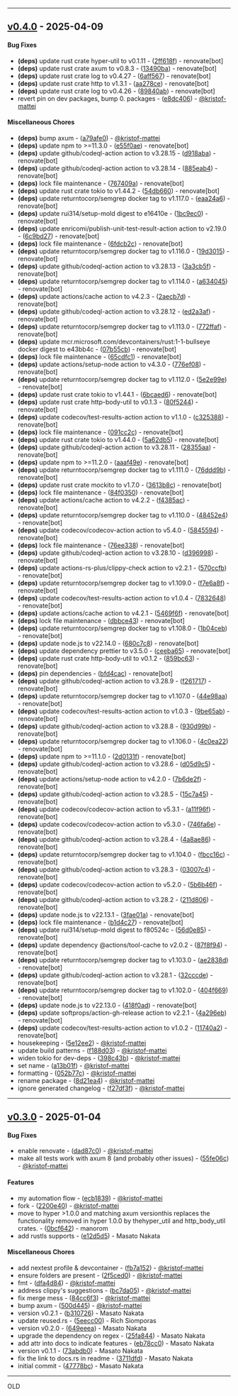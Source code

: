 - - -
## [v0.4.0](https://github.com/kristof-mattei/axum-proxy/compare/f27df3f806bb36e82f6e974aedb9013da50d1c31..v0.4.0) - 2025-04-09
#### Bug Fixes
- **(deps)** update rust crate hyper-util to v0.1.11 - ([2ff618f](https://github.com/kristof-mattei/axum-proxy/commit/2ff618f3a3d52852f16f246fb19b43c1b1cff259)) - renovate[bot]
- **(deps)** update rust crate axum to v0.8.3 - ([13490ba](https://github.com/kristof-mattei/axum-proxy/commit/13490bafb9b7db66566f4363c03a413d648d5512)) - renovate[bot]
- **(deps)** update rust crate log to v0.4.27 - ([6aff567](https://github.com/kristof-mattei/axum-proxy/commit/6aff56764c5365e69b68d80ce6bf0b77002fb843)) - renovate[bot]
- **(deps)** update rust crate http to v1.3.1 - ([aa278ce](https://github.com/kristof-mattei/axum-proxy/commit/aa278ce00da24a94a84382e8093a36a14da234af)) - renovate[bot]
- **(deps)** update rust crate log to v0.4.26 - ([89840ab](https://github.com/kristof-mattei/axum-proxy/commit/89840ab1fa911ef08cbc234951509e2f21d1cb15)) - renovate[bot]
- revert pin on dev packages, bump 0. packages - ([e8dc406](https://github.com/kristof-mattei/axum-proxy/commit/e8dc4064f8e663393589a321dc1ed58ed236be33)) - [@kristof-mattei](https://github.com/kristof-mattei)
#### Miscellaneous Chores
- **(deps)** bump axum - ([a79afe0](https://github.com/kristof-mattei/axum-proxy/commit/a79afe045e81c9b0bcbe07c8f95601395ec03f81)) - [@kristof-mattei](https://github.com/kristof-mattei)
- **(deps)** update npm to >=11.3.0 - ([e55f0ae](https://github.com/kristof-mattei/axum-proxy/commit/e55f0aeffe5a71a702e1b874251b3fbf146fa0c4)) - renovate[bot]
- **(deps)** update github/codeql-action action to v3.28.15 - ([d918aba](https://github.com/kristof-mattei/axum-proxy/commit/d918abab47df3696ff2febbb6faa96131086f5ac)) - renovate[bot]
- **(deps)** update github/codeql-action action to v3.28.14 - ([885eab4](https://github.com/kristof-mattei/axum-proxy/commit/885eab4d3c7e3a2dd5fb78d6c56e6287eb83df08)) - renovate[bot]
- **(deps)** lock file maintenance - ([767409a](https://github.com/kristof-mattei/axum-proxy/commit/767409a52939a2d32096a6e4085111e59c8dfdea)) - renovate[bot]
- **(deps)** update rust crate tokio to v1.44.2 - ([54db660](https://github.com/kristof-mattei/axum-proxy/commit/54db660b22f94c93266c00fb330dbb4ca9f6c512)) - renovate[bot]
- **(deps)** update returntocorp/semgrep docker tag to v1.117.0 - ([eaa24a6](https://github.com/kristof-mattei/axum-proxy/commit/eaa24a696c1c78fcf62bf1a58c9e15c724715d94)) - renovate[bot]
- **(deps)** update rui314/setup-mold digest to e16410e - ([1bc9ec0](https://github.com/kristof-mattei/axum-proxy/commit/1bc9ec053b42c2ffdf7b24fc384e26b5b8999a31)) - renovate[bot]
- **(deps)** update enricomi/publish-unit-test-result-action action to v2.19.0 - ([6c9bd27](https://github.com/kristof-mattei/axum-proxy/commit/6c9bd27fc4576e08e8736059b1afee512c61af1a)) - renovate[bot]
- **(deps)** lock file maintenance - ([6fdcb2c](https://github.com/kristof-mattei/axum-proxy/commit/6fdcb2c77ab11f2c34f5cf7a3d6ccf1a8039ac26)) - renovate[bot]
- **(deps)** update returntocorp/semgrep docker tag to v1.116.0 - ([19d3015](https://github.com/kristof-mattei/axum-proxy/commit/19d3015532655f77ef85097d9f41f17823805261)) - renovate[bot]
- **(deps)** update github/codeql-action action to v3.28.13 - ([3a3cb5f](https://github.com/kristof-mattei/axum-proxy/commit/3a3cb5f4427f6a32b6b156bde66ecc9e2aa22581)) - renovate[bot]
- **(deps)** update returntocorp/semgrep docker tag to v1.114.0 - ([a634045](https://github.com/kristof-mattei/axum-proxy/commit/a63404548bdd8f86398ec29c4e021c66144eee9d)) - renovate[bot]
- **(deps)** update actions/cache action to v4.2.3 - ([2aecb7d](https://github.com/kristof-mattei/axum-proxy/commit/2aecb7d91930ebc17be10fa10365c1085b23a6d4)) - renovate[bot]
- **(deps)** update github/codeql-action action to v3.28.12 - ([ed2a3af](https://github.com/kristof-mattei/axum-proxy/commit/ed2a3af079ab89b4c84fa303d72a39c983cd64f7)) - renovate[bot]
- **(deps)** update returntocorp/semgrep docker tag to v1.113.0 - ([772ffaf](https://github.com/kristof-mattei/axum-proxy/commit/772ffaf91349a87bc9fc022fcfb54f5dc04ced0a)) - renovate[bot]
- **(deps)** update mcr.microsoft.com/devcontainers/rust:1-1-bullseye docker digest to e43bb4c - ([07b55cb](https://github.com/kristof-mattei/axum-proxy/commit/07b55cb80c19e67687b1589668ab2d8de1a39dad)) - renovate[bot]
- **(deps)** lock file maintenance - ([65cdfc1](https://github.com/kristof-mattei/axum-proxy/commit/65cdfc1023728cb3f2157f0e3229b0109d496c94)) - renovate[bot]
- **(deps)** update actions/setup-node action to v4.3.0 - ([776ef08](https://github.com/kristof-mattei/axum-proxy/commit/776ef081dda3e309165b999d7600ac0b19d5982a)) - renovate[bot]
- **(deps)** update returntocorp/semgrep docker tag to v1.112.0 - ([5e2e99e](https://github.com/kristof-mattei/axum-proxy/commit/5e2e99e8c6adcffb2fcc3a441fced855f76ba4dc)) - renovate[bot]
- **(deps)** update rust crate tokio to v1.44.1 - ([6bcaed6](https://github.com/kristof-mattei/axum-proxy/commit/6bcaed650a30991ebdfe478c3e6e60b71745b5a1)) - renovate[bot]
- **(deps)** update rust crate http-body-util to v0.1.3 - ([80f5244](https://github.com/kristof-mattei/axum-proxy/commit/80f524491456a53359aa0da1e151ca13a71a4481)) - renovate[bot]
- **(deps)** update codecov/test-results-action action to v1.1.0 - ([c325388](https://github.com/kristof-mattei/axum-proxy/commit/c325388c0de01f035c96be35e3e958b44c229de9)) - renovate[bot]
- **(deps)** lock file maintenance - ([091cc2c](https://github.com/kristof-mattei/axum-proxy/commit/091cc2ca6554b60a9491983b2e0453bca92a1d8d)) - renovate[bot]
- **(deps)** update rust crate tokio to v1.44.0 - ([5a62db5](https://github.com/kristof-mattei/axum-proxy/commit/5a62db543249a981205dfc91d07fa6803d4e7e4a)) - renovate[bot]
- **(deps)** update github/codeql-action action to v3.28.11 - ([28355aa](https://github.com/kristof-mattei/axum-proxy/commit/28355aaeab8e7be5c9ea2bc7c9b180e1b549e28b)) - renovate[bot]
- **(deps)** update npm to >=11.2.0 - ([aaaf49e](https://github.com/kristof-mattei/axum-proxy/commit/aaaf49e9e2dd2d6aec6d6fdd4c5ecc2027a34833)) - renovate[bot]
- **(deps)** update returntocorp/semgrep docker tag to v1.111.0 - ([76ddd9b](https://github.com/kristof-mattei/axum-proxy/commit/76ddd9b617905b1b538195bb5976643d6b49d163)) - renovate[bot]
- **(deps)** update rust crate mockito to v1.7.0 - ([3613b8c](https://github.com/kristof-mattei/axum-proxy/commit/3613b8c0cea0c0b05f721ab944146e297e1f92a8)) - renovate[bot]
- **(deps)** lock file maintenance - ([84f0350](https://github.com/kristof-mattei/axum-proxy/commit/84f0350f90efd1e69371ac0a5e10f3ed7eccaef1)) - renovate[bot]
- **(deps)** update actions/cache action to v4.2.2 - ([f4385ac](https://github.com/kristof-mattei/axum-proxy/commit/f4385ac1d92bb5679821628bd42e2e9ea4d498d5)) - renovate[bot]
- **(deps)** update returntocorp/semgrep docker tag to v1.110.0 - ([48452e4](https://github.com/kristof-mattei/axum-proxy/commit/48452e4e57f85da3382a5ae70445e3dc5a88bf40)) - renovate[bot]
- **(deps)** update codecov/codecov-action action to v5.4.0 - ([5845594](https://github.com/kristof-mattei/axum-proxy/commit/58455943239dbc6ba5ac6dcb6c14dc1622112c81)) - renovate[bot]
- **(deps)** lock file maintenance - ([76ee338](https://github.com/kristof-mattei/axum-proxy/commit/76ee33803d7474b64b29c59629e336c7438d50e3)) - renovate[bot]
- **(deps)** update github/codeql-action action to v3.28.10 - ([d396998](https://github.com/kristof-mattei/axum-proxy/commit/d396998771c90ecdc3c1f0ce8112e72a3aecdd27)) - renovate[bot]
- **(deps)** update actions-rs-plus/clippy-check action to v2.2.1 - ([570ccfb](https://github.com/kristof-mattei/axum-proxy/commit/570ccfb83abe889139761ba2fe1d998dba290ad6)) - renovate[bot]
- **(deps)** update returntocorp/semgrep docker tag to v1.109.0 - ([f7e6a8f](https://github.com/kristof-mattei/axum-proxy/commit/f7e6a8fe92b647598f66fc0e7989f51ef78daae0)) - renovate[bot]
- **(deps)** update codecov/test-results-action action to v1.0.4 - ([7832648](https://github.com/kristof-mattei/axum-proxy/commit/7832648834ab83dfb884bc5394129ab75ffa9278)) - renovate[bot]
- **(deps)** update actions/cache action to v4.2.1 - ([5469f6f](https://github.com/kristof-mattei/axum-proxy/commit/5469f6f894f1edd152e3edb34de73ca086ecb39b)) - renovate[bot]
- **(deps)** lock file maintenance - ([dbbce43](https://github.com/kristof-mattei/axum-proxy/commit/dbbce434c395a4fb2986c8f9e9c1c0be935338e3)) - renovate[bot]
- **(deps)** update returntocorp/semgrep docker tag to v1.108.0 - ([1b04ceb](https://github.com/kristof-mattei/axum-proxy/commit/1b04ceb0781a77c95b04b82a4eb350f8f156acbb)) - renovate[bot]
- **(deps)** update node.js to v22.14.0 - ([680c7c8](https://github.com/kristof-mattei/axum-proxy/commit/680c7c847ce51edbbe5d6706cf66f64f50ba8468)) - renovate[bot]
- **(deps)** update dependency prettier to v3.5.0 - ([ceeba65](https://github.com/kristof-mattei/axum-proxy/commit/ceeba6584cc3552dd3be790859d032387b4a2bfa)) - renovate[bot]
- **(deps)** update rust crate http-body-util to v0.1.2 - ([859bc63](https://github.com/kristof-mattei/axum-proxy/commit/859bc63dfb7b336d4d2d6fbd08af615f235084c4)) - renovate[bot]
- **(deps)** pin dependencies - ([bfd4cac](https://github.com/kristof-mattei/axum-proxy/commit/bfd4cac0fc8e60ba94da002e9a2a9c23e6945a40)) - renovate[bot]
- **(deps)** update github/codeql-action action to v3.28.9 - ([f261717](https://github.com/kristof-mattei/axum-proxy/commit/f26171782df84ac74b62c077da8260b5589d11f9)) - renovate[bot]
- **(deps)** update returntocorp/semgrep docker tag to v1.107.0 - ([44e98aa](https://github.com/kristof-mattei/axum-proxy/commit/44e98aa82ee5558675fd4a4a40f82c1012748537)) - renovate[bot]
- **(deps)** update codecov/test-results-action action to v1.0.3 - ([9be65ab](https://github.com/kristof-mattei/axum-proxy/commit/9be65ab89bc6c991ab84a025d6881ffaffc7855b)) - renovate[bot]
- **(deps)** update github/codeql-action action to v3.28.8 - ([930d99b](https://github.com/kristof-mattei/axum-proxy/commit/930d99bc0eac578759d07b9d858f84a600644061)) - renovate[bot]
- **(deps)** update returntocorp/semgrep docker tag to v1.106.0 - ([4c0ea22](https://github.com/kristof-mattei/axum-proxy/commit/4c0ea22d7d68e7d78d431c87acb109da4a01ba1f)) - renovate[bot]
- **(deps)** update npm to >=11.1.0 - ([2d0131f](https://github.com/kristof-mattei/axum-proxy/commit/2d0131f7daed797aeccd01af4a1fc6bb454259dc)) - renovate[bot]
- **(deps)** update github/codeql-action action to v3.28.6 - ([d05d9c5](https://github.com/kristof-mattei/axum-proxy/commit/d05d9c5e895aa39b9ce189a73da6eb510c3cfc83)) - renovate[bot]
- **(deps)** update actions/setup-node action to v4.2.0 - ([7b6de2f](https://github.com/kristof-mattei/axum-proxy/commit/7b6de2f75f88d3fbc7b282f4462cd71d69df5fa6)) - renovate[bot]
- **(deps)** update github/codeql-action action to v3.28.5 - ([15c7a45](https://github.com/kristof-mattei/axum-proxy/commit/15c7a450847c816bb84e509c476d0439c23c30e0)) - renovate[bot]
- **(deps)** update codecov/codecov-action action to v5.3.1 - ([a11f96f](https://github.com/kristof-mattei/axum-proxy/commit/a11f96f842a356a5b5e22d273fc1767049f060a5)) - renovate[bot]
- **(deps)** update codecov/codecov-action action to v5.3.0 - ([746fa6e](https://github.com/kristof-mattei/axum-proxy/commit/746fa6eeaf77fb7d4593d3f65ea5917c8583c848)) - renovate[bot]
- **(deps)** update github/codeql-action action to v3.28.4 - ([4a8ae86](https://github.com/kristof-mattei/axum-proxy/commit/4a8ae86f0562aeec32c6942d4d0591b466dd5a14)) - renovate[bot]
- **(deps)** update returntocorp/semgrep docker tag to v1.104.0 - ([fbcc16c](https://github.com/kristof-mattei/axum-proxy/commit/fbcc16c60dfc5f443f4e594fd468bb8e741c85fc)) - renovate[bot]
- **(deps)** update github/codeql-action action to v3.28.3 - ([03007c4](https://github.com/kristof-mattei/axum-proxy/commit/03007c48126932ad9d8b11abbf2680b98cc97a0c)) - renovate[bot]
- **(deps)** update codecov/codecov-action action to v5.2.0 - ([5b6b46f](https://github.com/kristof-mattei/axum-proxy/commit/5b6b46f22b7f06e3c270e9e8059912ef2e428c98)) - renovate[bot]
- **(deps)** update github/codeql-action action to v3.28.2 - ([211d806](https://github.com/kristof-mattei/axum-proxy/commit/211d806c7116c461f234f6840fab09f3d4590218)) - renovate[bot]
- **(deps)** update node.js to v22.13.1 - ([3fae01a](https://github.com/kristof-mattei/axum-proxy/commit/3fae01a461fb239a8005c3d50600a1da0408b112)) - renovate[bot]
- **(deps)** lock file maintenance - ([b1d4c27](https://github.com/kristof-mattei/axum-proxy/commit/b1d4c275b895629dc9adbe75ea2608e163f222d6)) - renovate[bot]
- **(deps)** update rui314/setup-mold digest to f80524c - ([56d0e85](https://github.com/kristof-mattei/axum-proxy/commit/56d0e85716fb08bebad0dc91b1055259691d7511)) - renovate[bot]
- **(deps)** update dependency @actions/tool-cache to v2.0.2 - ([87f8f94](https://github.com/kristof-mattei/axum-proxy/commit/87f8f94b08b8b148050dac02507ad365934b7fd1)) - renovate[bot]
- **(deps)** update returntocorp/semgrep docker tag to v1.103.0 - ([ae2838d](https://github.com/kristof-mattei/axum-proxy/commit/ae2838db2e916e3d6d28fbb07b4fa8cec8d69997)) - renovate[bot]
- **(deps)** update github/codeql-action action to v3.28.1 - ([32cccde](https://github.com/kristof-mattei/axum-proxy/commit/32cccde63bc8f93a43d0aa3fd8f023a8532ccd88)) - renovate[bot]
- **(deps)** update returntocorp/semgrep docker tag to v1.102.0 - ([404f669](https://github.com/kristof-mattei/axum-proxy/commit/404f6690ca78a20e7ae7d009cc9f7d3327c5bf05)) - renovate[bot]
- **(deps)** update node.js to v22.13.0 - ([418f0ad](https://github.com/kristof-mattei/axum-proxy/commit/418f0adfae28c3cedc2a13ca1a9ba92a0a9baf40)) - renovate[bot]
- **(deps)** update softprops/action-gh-release action to v2.2.1 - ([4a296eb](https://github.com/kristof-mattei/axum-proxy/commit/4a296eb98c4e32965fb8b36b625afba28b498f1c)) - renovate[bot]
- **(deps)** update codecov/test-results-action action to v1.0.2 - ([11740a2](https://github.com/kristof-mattei/axum-proxy/commit/11740a28082166ead27d1a3a5f7deefeb29b08bc)) - renovate[bot]
- housekeeping - ([5e12ee2](https://github.com/kristof-mattei/axum-proxy/commit/5e12ee2d3de765fbaab4a97a0149dde689e7a51e)) - [@kristof-mattei](https://github.com/kristof-mattei)
- update build patterns - ([f188d03](https://github.com/kristof-mattei/axum-proxy/commit/f188d03b73fefe70e76e6661fda25f133f826b29)) - [@kristof-mattei](https://github.com/kristof-mattei)
- widen tokio for dev-deps - ([398c43b](https://github.com/kristof-mattei/axum-proxy/commit/398c43bd7271e952868e0e2464bb296645969dfb)) - [@kristof-mattei](https://github.com/kristof-mattei)
- set name - ([a13b01f](https://github.com/kristof-mattei/axum-proxy/commit/a13b01ff6550cb48a732dc7a55baac0466c337d9)) - [@kristof-mattei](https://github.com/kristof-mattei)
- formatting - ([052b77c](https://github.com/kristof-mattei/axum-proxy/commit/052b77c79e796773305849bb62fc8d7a11f27a6c)) - [@kristof-mattei](https://github.com/kristof-mattei)
- rename package - ([8d21ea4](https://github.com/kristof-mattei/axum-proxy/commit/8d21ea4caac35324069ad0f7295e6199e3a6ad1c)) - [@kristof-mattei](https://github.com/kristof-mattei)
- ignore generated changelog - ([f27df3f](https://github.com/kristof-mattei/axum-proxy/commit/f27df3f806bb36e82f6e974aedb9013da50d1c31)) - [@kristof-mattei](https://github.com/kristof-mattei)

- - -

## [v0.3.0](https://github.com/kristof-mattei/axum-proxy/compare/47778bcae2d2f6c8a44e7cb1fdb9c279adb135d9..v0.3.0) - 2025-01-04
#### Bug Fixes
- enable renovate - ([dad87c0](https://github.com/kristof-mattei/axum-proxy/commit/dad87c0b813eb4bbc95fa00dbd358caf71f50c13)) - [@kristof-mattei](https://github.com/kristof-mattei)
- make all tests work with axum 8 (and probably other issues) - ([55fe06c](https://github.com/kristof-mattei/axum-proxy/commit/55fe06cbc5219b04dba44c4b0561e64abb855247)) - [@kristof-mattei](https://github.com/kristof-mattei)
#### Features
- my automation flow - ([ecb1839](https://github.com/kristof-mattei/axum-proxy/commit/ecb1839542aa358b22dcc031f165e7ef358d85ae)) - [@kristof-mattei](https://github.com/kristof-mattei)
- fork - ([2200e40](https://github.com/kristof-mattei/axum-proxy/commit/2200e40b96452dd266b4a01d727a1c0bfe56184b)) - [@kristof-mattei](https://github.com/kristof-mattei)
- move to hyper >1.0.0 and matching axum versionthis replaces the functionality removed in hyper 1.0.0 by thehyper_util and http_body_util crates. - ([0bcf642](https://github.com/kristof-mattei/axum-proxy/commit/0bcf642f85df871fc24bb9eb4dc3e8cf24162d08)) - manorom
- add rustls supports - ([e12d5d5](https://github.com/kristof-mattei/axum-proxy/commit/e12d5d5c04b2f889c4a6438c7bb9884c8f214790)) - Masato Nakata
#### Miscellaneous Chores
- add nextest profile & devcontainer - ([fb7a152](https://github.com/kristof-mattei/axum-proxy/commit/fb7a15280bc8870c32ab43d2b639727ad5bad077)) - [@kristof-mattei](https://github.com/kristof-mattei)
- ensure folders are present - ([2f5ced0](https://github.com/kristof-mattei/axum-proxy/commit/2f5ced0ab2d5cf71a560744362fe0672df7a3d0b)) - [@kristof-mattei](https://github.com/kristof-mattei)
- fmt - ([dfa4d84](https://github.com/kristof-mattei/axum-proxy/commit/dfa4d841ac7e53fd18db5ccc9f68c92a24f240c9)) - [@kristof-mattei](https://github.com/kristof-mattei)
- address clippy's suggestions - ([bc7da05](https://github.com/kristof-mattei/axum-proxy/commit/bc7da05d6f86730da5862df2913371adfb1369e1)) - [@kristof-mattei](https://github.com/kristof-mattei)
- fix merge mess - ([84cc6f3](https://github.com/kristof-mattei/axum-proxy/commit/84cc6f31043fc386cf359a830f7430d513876fa8)) - [@kristof-mattei](https://github.com/kristof-mattei)
- bump axum - ([500d445](https://github.com/kristof-mattei/axum-proxy/commit/500d44523f5681ec40d9f7087939e417e1aab5ec)) - [@kristof-mattei](https://github.com/kristof-mattei)
- version v0.2.1 - ([b310726](https://github.com/kristof-mattei/axum-proxy/commit/b31072661b4566746b32e71447eec36b4572c4f9)) - Masato Nakata
- update reused.rs - ([5eecc00](https://github.com/kristof-mattei/axum-proxy/commit/5eecc00a6c6d199627d6f2fb1710116e7886ed20)) - Rich Siomporas
- version v0.2.0 - ([649eeea](https://github.com/kristof-mattei/axum-proxy/commit/649eeeac0dd7cd10abe7f12a31e62249483354fd)) - Masato Nakata
- upgrade the dependency on regex - ([25fa844](https://github.com/kristof-mattei/axum-proxy/commit/25fa844cb20b56891d7f65bf4032270638106082)) - Masato Nakata
- add attr into docs to indicate features - ([eb78cc0](https://github.com/kristof-mattei/axum-proxy/commit/eb78cc07da519387f4fbe4ee6d737da7075ca7fe)) - Masato Nakata
- version v0.1.1 - ([73abdb0](https://github.com/kristof-mattei/axum-proxy/commit/73abdb0965a7cb3d4f82dc95f43935734e0291db)) - Masato Nakata
- fix the link to docs.rs in readme - ([3711dfd](https://github.com/kristof-mattei/axum-proxy/commit/3711dfd0b897721e8bfeb33299e08e116353d794)) - Masato Nakata
- initial commit - ([47778bc](https://github.com/kristof-mattei/axum-proxy/commit/47778bcae2d2f6c8a44e7cb1fdb9c279adb135d9)) - Masato Nakata

- - -


OLD

